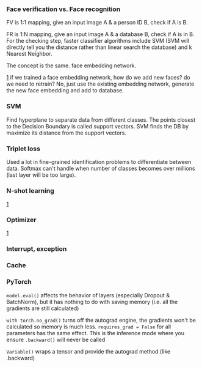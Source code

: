 
### Face verification vs. Face recognition
FV is 1:1 mapping, give an input image A & a person ID B, check if A is B.

FR is 1:N mapping, give an input image A & a database B, check if A is in B. For the checking step, faster classifier algorithms include SVM (SVM will directly tell you the distance rather than linear search the database) and k Nearest Neighbor.

The concept is the same.
face embedding network.

[1](https://www.learnopencv.com/face-recognition-an-introduction-for-beginners/) if we trained a face embedding network, how do we add new faces? do we need to retrain? No, just use the existing embedding network, generate the new face embedding and add to database.

### SVM
Find hyperplane to separate data from different classes.
The points closest to the Decision Boundary is called support vectors. SVM finds the DB by maximize its distance from the support vectors.

### Triplet loss
Used a lot in fine-grained identification problems to differentiate between data. Softmax can't handle when number of classes becomes over millions (last layer will be too large).

### N-shot learning
[1](https://blog.floydhub.com/n-shot-learning/)

### Optimizer
[1](https://ruder.io/optimizing-gradient-descent/index.html)

### Interrupt, exception

### Cache

### PyTorch
`model.eval()` affects the behavior of layers (especially Dropout & BatchNorm), but it has nothing to do with saving memory (i.e. all the gradients are still calculated)

`with torch.no_grad()` turns off the autograd engine, the gradients won't be calculated so memory is much less. `requires_grad = False` for all parameters has the same effect. This is the inference mode where you ensure `.backward()` will never be called

`Variable()` wraps a tensor and provide the autograd method (like .backward)
